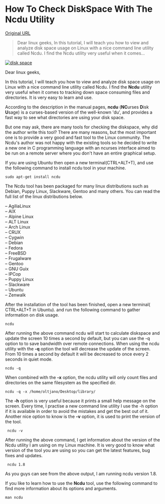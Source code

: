 # How To Check DiskSpace With The Ncdu Utility

[Original URL](https://www.unixmen.com/check-diskspace-ncdu-utility/)

> Dear linux geeks, In this tutorial, I will teach you how to view and analyze disk space usage on Linux with a nice command line utility called Ncdu. I find the Ncdu utility very useful when it comes...

[![](https://dwlvaia9r6jw6.cloudfront.net/wp-content/uploads/2014/02/disk-space.png "disk space")](https://dwlvaia9r6jw6.cloudfront.net/wp-content/uploads/2014/02/disk-space.png)

Dear linux geeks,

In this tutorial, I will teach you how to view and analyze disk space usage on Linux with a nice command line utility called Ncdu. I find the **Ncdu** utility very useful when it comes to tracking down space consuming files and directories. It is very easy to learn and use.

According to the description in the manual pages, **ncdu** (**NC**urses **D**isk **U**sage) is a curses-based version of the well-known 'du', and provides a fast way to see what directories are using your disk space.

But one may ask, there are many tools for checking the diskspace, why did the author write this tool? There are many reasons, but the most important one is to provide a very good and fast tool to the Linux community. The Ncdu's author was not happy with the existing tools so he decided to write a new one in C programming language with an ncurses interface aimed to be run on a remote server where you don't have an entire graphical setup.

If you are using Ubuntu then open a new terminal(CTRL+ALT+T), and use the following command to install ncdu tool in your machine.

```
sudo apt-get install ncdu
```

The Ncdu tool has been packaged for many linux distributions such as Debian, Puppy Linux, Slackware, Gentoo and many others. You can read the full list of the linux distributions below.

– AgiliaLinux<br>
– AIX<br>
– Alpine Linux<br>
– ALT Linux<br>
– Arch Linux<br>
– CRUX<br>
– Cygwin<br>
– Debian<br>
– Fedora<br>
– FreeBSD<br>
– Frugalware<br>
– Gentoo<br>
– GNU Guix<br>
– IPCop<br>
– Puppy Linux<br>
– Slackware<br>
– Ubuntu<br>
– Zenwalk

After the installation of the tool has been finished, open a new terminal( CTRL+ALT+T in Ubuntu). and run the following command to gather information on disk usage.

```
ncdu
```

After running the above command ncdu will start to calculate diskspace and update the screen 10 times a second by default, but you can use the -q option to to save bandwidth over remote connections. When using the ncdu utility with the **-q** option the tool will decrease the update of the screen. From 10 times a second by default it will be decreased to once every 2 seconds in quiet mode.

```
ncdu -q
```

When combined with the **-x** option, the ncdu utility will only count files and directories on the same filesystem as the specified dir.

```
ncdu -q -x /home/oltjano/Desktop/library/
```

The **-h** option is very useful because it prints a small help message on the screen. Every time, I practise a new command line utility I use the -h option if it is available in order to avoid the mistakes and get the best out of it. Another nice option to know is the **-v** option, it is used to print the version of the tool.

```
 ncdu -v
```

After running the above command, I get information about the version of the Ncdu utility I am using on my Linux machine. It is very good to know what version of the tool you are using so you can get the latest features, bug fixes and updates.

```
 ncdu 1.8
```

As you guys can see from the above output, I am running ncdu version 1.8.

If you like to learn how to use the **Ncdu** tool, use the following command to find more information about its options and arguments.

```
man ncdu
```
